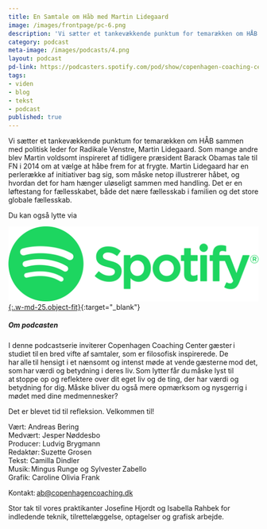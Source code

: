 ```yaml
---
title: En Samtale om Håb med Martin Lidegaard
image: /images/frontpage/pc-6.png
description: 'Vi sætter et tankevækkende punktum for temarækken om HÅB sammen med politisk leder for Radikale Venstre, Martin Lidegaard. Som mange andre blev Martin voldsomt inspireret af tidligere præsident Barack Obamas tale til FN i 2014 om at vælge at håbe frem for at frygte. Martin Lidegaard har en perlerække af initiativer bag sig, som måske netop illustrerer håbet, og hvordan det for ham hænger uløseligt sammen med handling. Det er en løftestang for fællesskabet, både det nære fællesskab i familien og det store globale fællesskab.'
category: podcast
meta-image: /images/podcasts/4.png
layout: podcast
pd-link: https://podcasters.spotify.com/pod/show/copenhagen-coaching-cente/embed/episodes/En-Samtale-om-Hb-med-Martin-Lidegaard-e21c48v
tags:
- viden
- blog
- tekst
- podcast
published: true
---
```


Vi sætter et tankevækkende punktum for temarækken om HÅB sammen med politisk leder for Radikale Venstre, Martin Lidegaard. Som mange andre blev Martin voldsomt inspireret af tidligere præsident Barack Obamas tale til FN i 2014 om at vælge at håbe frem for at frygte. Martin Lidegaard har en perlerække af initiativer bag sig, som måske netop illustrerer håbet, og hvordan det for ham hænger uløseligt sammen med handling. Det er en løftestang for fællesskabet, både det nære fællesskab i familien og det store globale fællesskab.

Du kan også lytte via

[![Lyt til SamtaleRummet via Spotify](/images/podcasts/spotify.png "Lyt til SamtaleRummet via Spotify"){:.w-md-25.object-fit}](https://open.spotify.com/episode/6W0R5SuYGjcCXqoW6Im2cD){:target="_blank"}

##### Om podcasten

I denne podcastserie inviterer Copenhagen Coaching Center gæster i studiet til en bred vifte af samtaler, som er filosofisk inspirerede. De har alle til hensigt i et nænsomt og intenst møde at vende gæsterne mod det, som har værdi og betydning i deres liv. Som lytter får du måske lyst til at stoppe op og reflektere over dit eget liv og de ting, der har værdi og betydning for dig. Måske bliver du også mere opmærksom og nysgerrig i mødet med dine medmennesker?

Det er blevet tid til refleksion. Velkommen til!  

Vært: Andreas Bering<br>
Medvært: Jesper Nøddesbo<br>
Producer: Ludvig Brygmann<br>
Redaktør: Suzette Grosen<br>
Tekst: Camilla Dindler<br>
Musik: Mingus Runge og Sylvester Zabello<br>
Grafik: Caroline Olivia Frank

Kontakt: ab@copenhagencoaching.dk

Stor tak til vores praktikanter Josefine Hjordt og Isabella Rahbek for indledende teknik, tilrettelæggelse, optagelser og grafisk arbejde.